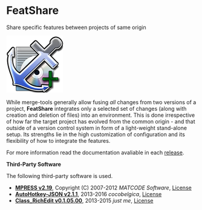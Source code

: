 FeatShare
=========

Share specific features between projects of same origin

![FeatShare](doc/_static/images/icon.png)

While merge-tools generally allow fusing *all* changes from two versions of a project, **FeatShare** integrates only a selected
set of changes (along with creation and deletion of files) into an environment. This is done irrespective of how far
the target project has evolved from the common origin - and that outside of a version control system in form of a light-weight
stand-alone setup.
Its strengths lie in the high customization of configuration and its flexibility of how to integrate the features.

For more information read the documentation avaliable in each [release](../../releases/latest).


**Third-Party Software**

The following third-party software is used.

- **[MPRESS v2.19](http://autohotkey.com/mpress/mpress_web.htm)**, Copyright (C) 2007-2012 *MATCODE Software*, [License](mpress/LICENSE)
- **[AutoHotkey-JSON v2.1.1](http://github.com/cocobelgica/AutoHotkey-JSON)**, 2013-2016 *cocobelgica*, [License](lib/AutoHotkey-JSON/LICENSE)
- **[Class_RichEdit v0.1.05.00](http://github.com/AHK-just-me/Class_RichEdit)**, 2013-2015 *just me*, [License](lib/Class_RichEdit/LICENSE)
